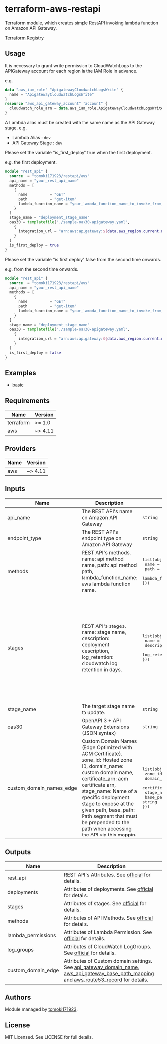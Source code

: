 # terraform-aws-restapi

Terraform module, which creates simple RestAPI invoking lambda function on Amazon API Gateway.

[Terraform Registry](https://registry.terraform.io/modules/tomoki171923/restapi/aws/latest)

## Usage

It is necessary to grant write permission to CloudWatchLogs to the APIGateway account for each region in the IAM Role in advance.

e.g.

```terraform
data "aws_iam_role" "ApigatewayCloudwatchLogsWrite" {
  name = "ApigatewayCloudwatchLogsWrite"
}
resource "aws_api_gateway_account" "account" {
  cloudwatch_role_arn = data.aws_iam_role.ApigatewayCloudwatchLogsWrite.arn
}
```

A Lambda alias must be created with the same name as the API Gateway stage.
e.g.

* Lambda Alias : `dev`
* API Gateway Stage : `dev`

Please set the variable "is_first_deploy" true when the first deployment.

e.g. the first deployment.

```terraform
module "rest_api" {
  source  = "tomoki171923/restapi/aws"
  api_name = "your_rest_api_name"
  methods = [
    {
      name          = "GET"
      path          = "get-item"
      lambda_function_name = "your_lambda_function_name_to_invoke_from_api"
    }
  ]
  stage_name = "deployment_stage_name"
  oas30 = templatefile("./sample-oas30-apigateway.yaml",
    {
      integration_url = "arn:aws:apigateway:${data.aws_region.current.name}:lambda:path/2015-03-31/functions/${data.aws_lambda_function.this.arn}:$${stageVariables.LambdaAlias}/invocations"
    }
  )
  is_first_deploy = true
}
```

Please set the variable "is first deploy" false from the second time onwards.

e.g. from the second time onwards.

```terraform
module "rest_api" {
  source  = "tomoki171923/restapi/aws"
  api_name = "your_rest_api_name"
  methods = [
    {
      name          = "GET"
      path          = "get-item"
      lambda_function_name = "your_lambda_function_name_to_invoke_from_api"
    }
  ]
  stage_name = "deployment_stage_name"
  oas30 = templatefile("./sample-oas30-apigateway.yaml",
    {
      integration_url = "arn:aws:apigateway:${data.aws_region.current.name}:lambda:path/2015-03-31/functions/${data.aws_lambda_function.this.arn}:$${stageVariables.LambdaAlias}/invocations"
    }
  )
  is_first_deploy = false
}
```

## Examples

* [basic](https://github.com/tomoki171923/terraform-aws-restapi/tree/main/examples/basic/)

## Requirements

| Name      | Version |
| --------- | ------- |
| terraform | >= 1.0  |
| aws       | ~> 4.11 |

## Providers

| Name | Version |
| ---- | ------- |
| aws  | ~> 4.11 |

## Inputs

| Name                     | Description                                                                                                                                                                                                                                                                                                                                | Type                                                                                                                                                      | Default                                                                                                                                                                                                                                                                                                                         | Required |
| ------------------------ | ------------------------------------------------------------------------------------------------------------------------------------------------------------------------------------------------------------------------------------------------------------------------------------------------------------------------------------------ | --------------------------------------------------------------------------------------------------------------------------------------------------------- | ------------------------------------------------------------------------------------------------------------------------------------------------------------------------------------------------------------------------------------------------------------------------------------------------------------------------------- | :------: |
| api_name                 | The REST API's name on Amazon API Gateway                                                                                                                                                                                                                                                                                                  | `string` | `""` |   yes    |
| endpoint_type            | The REST API's endpoint type on Amazon API Gateway                                                                                                                                                                                                                                                                                         | `string` | `"REGIONAL"` |    no    |
| methods                  | REST API's methods. name: api method name, path: api method path, lambda_function_name: aws lambda function name.                                                                                                                                                                                                                          | <pre>list(object({<br> name = string<br> path = string<br> lambda_function_name = string<br>}))</pre>                                                     | `[]` |   yes    |
| stages                   | REST API's stages. name: stage name, description: deployment description, log_retention: cloudwatch log retention in days.                                                                                                                                                                                                                 | <pre>list(object({<br> name = string<br> description = string<br> log_retention = number<br>}))</pre>                                                     | <pre>[<br> {<br> name = "dev", <br> description = "development deployment", <br> log_retention = 7, <br> }, <br> {<br> name = "st", <br> description = "staging deployment", <br> log_retention = 30, <br> }, <br> {<br> name = "pro", <br> description = "production deployment", <br> log_retention = 60, <br> }, <br>]</pre> |    no    |
| stage_name               | The target stage name to update.                                                                                                                                                                                                                                                                                                           | `string` | `""` |   yes    |
| oas30                    | OpenAPI 3 + API Gateway Extensions (JSON syntax)                                                                                                                                                                                                                                                                                           | `string` | `""` |   yes    |
| custom_domain_names_edge | Custom Domain Names (Edge Optimized with ACM Certificate). zone_id: Hosted zone ID, domain_name: custom domain name, certificate_arn: acm certificate arn, stage_name: Name of a specific deployment stage to expose at the given path, base_path: Path segment that must be prepended to the path when accessing the API via this mappin. | <pre>list(object({<br> zone_id = string<br> domain_name = string<br> certificate_arn = string<br> stage_name = string<br> base_path = string<br>}))</pre> | `null` |    no    |

## Outputs

| Name               | Description                                                                                                                                                               |
| ------------------ | ------------------------------------------------------------------------------------------------------------------------------------------------------------------------- |
| rest_api           | REST API's Attributes. See [official](https://registry.terraform.io/providers/hashicorp/aws/latest/docs/resources/api_gateway_rest_api#attributes-reference) for details. |
| deployments        | Attributes of deployments. See [official](https://registry.terraform.io/providers/hashicorp/aws/latest/docs/resources/api_gateway_deployment) for details.                |
| stages             | Attributes of stages. See [official](https://registry.terraform.io/providers/hashicorp/aws/latest/docs/resources/api_gateway_stage) for details.                          |
| methods            | Attributes of API Methods. See [official](https://registry.terraform.io/providers/hashicorp/aws/latest/docs/resources/api_gateway_method_settings) for details.           |
| lambda_permissions | Attributes of Lambda Permission. See [official](https://registry.terraform.io/providers/hashicorp/aws/latest/docs/resources/lambda_permission) for details.               |
| log_groups         | Attributes of CloudWatch LogGroups. See [official](https://registry.terraform.io/providers/hashicorp/aws/latest/docs/resources/cloudwatch_log_group) for details.         |
| custom_domain_edge         | Attributes of Custom domain settings. See [api_gateway_domain_name](https://registry.terraform.io/providers/hashicorp/aws/latest/docs/resources/api_gateway_domain_name), [aws_api_gateway_base_path_mapping](https://registry.terraform.io/providers/hashicorp/aws/latest/docs/resources/api_gateway_base_path_mapping) and [aws_route53_record](https://registry.terraform.io/providers/hashicorp/aws/latest/docs/resources/route53_record) for details.        |

## Authors

Module managed by [tomoki171923](https://github.com/tomoki171923).

## License

MIT Licensed. See LICENSE for full details.
